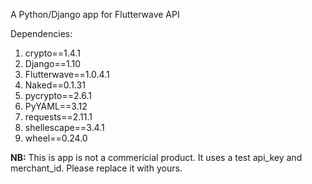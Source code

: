 
A Python/Django app for Flutterwave API

Dependencies:
<p>
<ol>
    <li>crypto==1.4.1</li>
    <li>Django==1.10</li>
    <li>Flutterwave==1.0.4.1</li>
    <li>Naked==0.1.31</li>
    <li>pycrypto==2.6.1</li>
    <li>PyYAML==3.12</li>
    <li>requests==2.11.1</li>
    <li>shellescape==3.4.1</li>
    <li>wheel==0.24.0</li>
</ol>
<p>

<p>
<b>NB:</b> This is app is not a commericial product. It uses a test api_key and merchant_id. Please replace it with yours.
</p>

